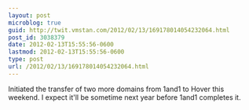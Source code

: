 ```yaml
---
layout: post
microblog: true
guid: http://twit.vmstan.com/2012/02/13/169178014054232064.html
post_id: 3038379
date: 2012-02-13T15:55:56-0600
lastmod: 2012-02-13T15:55:56-0600
type: post
url: /2012/02/13/169178014054232064.html
---
```

Initiated the transfer of two more domains from 1and1 to Hover this weekend. I expect it'll be sometime next year before 1and1 completes it.
